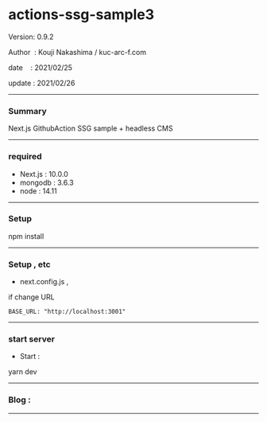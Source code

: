 # actions-ssg-sample3

 Version: 0.9.2

 Author  : Kouji Nakashima / kuc-arc-f.com

 date    : 2021/02/25

 update  : 2021/02/26

***
### Summary

Next.js GithubAction SSG sample + headless CMS

***
### required
* Next.js : 10.0.0
* mongodb : 3.6.3
* node : 14.11


***
### Setup

npm install

***
### Setup , etc
* next.config.js , 

if change URL

```
BASE_URL: "http://localhost:3001"
```

***
### start server
* Start :

yarn dev

***
### Blog : 

***

